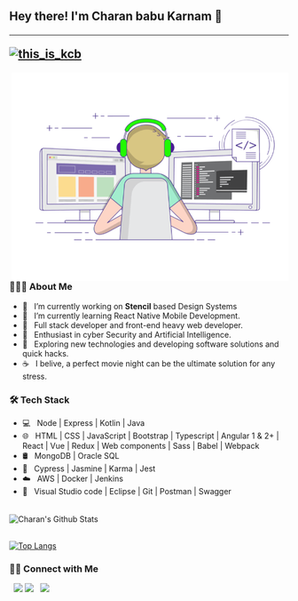 <h2> Hey there! I'm Charan babu Karnam 👋
<hr>
<p align="left"> <a href="https://twitter.com/this_is_kcb" target="blank"><img src="https://img.shields.io/twitter/follow/this_is_kcb?logo=twitter&style=for-the-badge" alt="this_is_kcb" /></a> </p>
<img align="right" alt="GIF" src="https://raw.githubusercontent.com/devSouvik/devSouvik/master/gif3.gif" width="500"/>

<h3> 👨🏻‍💻 About Me </h3>

- 🔭 &nbsp; I’m currently working on **Stencil** based Design Systems
- 🔭 &nbsp; I’m currently learning React Native Mobile Development.
- 💼 &nbsp; Full stack developer and front-end heavy web developer.
- 🌱 &nbsp; Enthusiast in cyber Security and Artificial Intelligence.
- 🤔 &nbsp; Exploring new technologies and developing software solutions and quick hacks.
- ☕ &nbsp; I belive, a perfect movie night can be the ultimate solution for any stress.

<h3>🛠 Tech Stack</h3>

- 💻 &nbsp; Node | Express | Kotlin | Java
- 🌐 &nbsp; HTML | CSS | JavaScript | Bootstrap | Typescript | Angular 1 & 2+ | React | Vue | Redux | Web components | Sass | Babel | Webpack
- 🛢 &nbsp; MongoDB | Oracle SQL
- 💉 &nbsp; Cypress | Jasmine | Karma | Jest
- ☁️ &nbsp; AWS | Docker | Jenkins
- 🔧 &nbsp; Visual Studio code | Eclipse | Git | Postman | Swagger

<br>

<img align="center" src="https://github-readme-stats.vercel.app/api?username=desdevcharan&include_all_commits=true&count_private=true&show_icons=true&line_height=20&title_color=7A7ADB&icon_color=2234AE&text_color=D3D3D3&bg_color=0,000000,130F40" alt="Charan's Github Stats">

</br>
<br>

[![Top Langs](https://github-readme-stats.vercel.app/api/top-langs/?username=desdevcharan&layout=compact&text_color=daf7dc&bg_color=151515)](https://github.com/devSouvik/github-readme-stats)

<h3> 🤝🏻 Connect with Me </h3>

<p align="left">
&nbsp; <a href="https://twitter.com/this_is_kcb" target="_blank" rel="noopener noreferrer"><img src="https://img.icons8.com/plasticine/100/000000/twitter.png" width="50" /></a>   
<a href="https://www.linkedin.com/in/charanbabukarnam/" target="_blank" rel="noopener noreferrer"><img src="https://img.icons8.com/plasticine/100/000000/linkedin.png" width="50" /></a>
&nbsp; <a href="mailto:charanbabukarnam@gmail.com" target="_blank" rel="noopener noreferrer"><img src="https://img.icons8.com/plasticine/100/000000/gmail.png"  width="50" /></a>
</p>

<!-- ⭐️ From [Charanbabu Karnam](https://github.com/desdevcharan) -->
